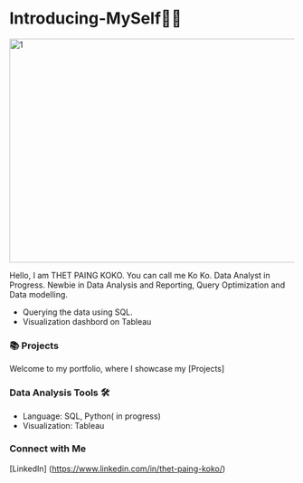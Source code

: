 # Introducing-MySelf🧑🏻 



<img width="1584" height="396" alt="1" src="https://github.com/user-attachments/assets/2bde9c95-25fa-449d-925a-1a365caee635" />


Hello, I am THET PAING KOKO. You can call me Ko Ko. Data Analyst in Progress. Newbie in Data Analysis and Reporting, Query Optimization and Data modelling.
- Querying the data using SQL.
- Visualization dashbord on Tableau

### 📚 Projects
Welcome to my portfolio, where I showcase my [Projects]

###  Data Analysis Tools 🛠️

- Language: SQL, Python( in progress)
- Visualization: Tableau


### Connect with Me
[LinkedIn] (https://www.linkedin.com/in/thet-paing-koko/)

 

